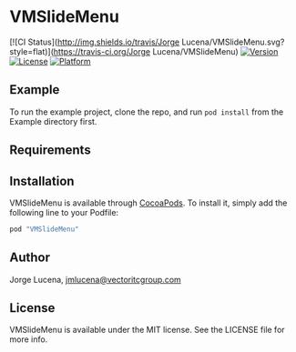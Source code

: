 # VMSlideMenu

[![CI Status](http://img.shields.io/travis/Jorge Lucena/VMSlideMenu.svg?style=flat)](https://travis-ci.org/Jorge Lucena/VMSlideMenu)
[![Version](https://img.shields.io/cocoapods/v/VMSlideMenu.svg?style=flat)](http://cocoapods.org/pods/VMSlideMenu)
[![License](https://img.shields.io/cocoapods/l/VMSlideMenu.svg?style=flat)](http://cocoapods.org/pods/VMSlideMenu)
[![Platform](https://img.shields.io/cocoapods/p/VMSlideMenu.svg?style=flat)](http://cocoapods.org/pods/VMSlideMenu)

## Example

To run the example project, clone the repo, and run `pod install` from the Example directory first.

## Requirements

## Installation

VMSlideMenu is available through [CocoaPods](http://cocoapods.org). To install
it, simply add the following line to your Podfile:

```ruby
pod "VMSlideMenu"
```

## Author

Jorge Lucena, jmlucena@vectoritcgroup.com

## License

VMSlideMenu is available under the MIT license. See the LICENSE file for more info.
